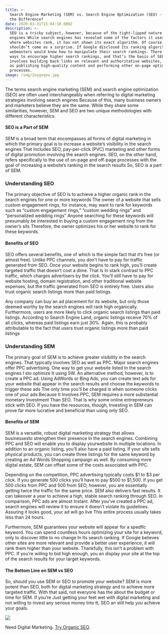 ```yaml
---
title: >-
  Search Engine Marketing (SEM) vs. Search Engine Optimization (SEO) - What's
  the Difference?
date: 2020-03-31T15:04:10.000Z
description: >-
  SEO is a tricky subject, however, because of the tight-lipped nature of search
  engines While search engines has revealed some of the factors it uses to determine
  where websites rank, it has not shown its exact algorithm. Of course, this
  shouldn’t come as a surprise. If Google disclosed Its ranking algorithm,
  webmasters would know how to manipulate their search rankings. There are still
  ways to encourage higher search rankings, and that’s the basis of SEO. It
  involves building back links on relevant and authoritative websites, as well
  as publishing high-quality content and performing other on-page optimization
  processes.
image: /img/2oygxqou.jpg
---
```

The terms search engine marketing (SEM) and search engine optimization (SEO) are often used interchangeably when referring to digital marketing strategies involving search engines Because of this, many business owners and marketers believe they are the same. While they share some similarities, however, SEM and SEO are two unique methodologies with different characteristics.

#### SEO is a Part of SEM

SEM is a broad term that encompasses all forms of digital marketing in which the primary goal is to increase a website’s visibility in the search engines That Includes SEO, pay-per-click (PVC) marketing and other forms of digital promotion involving the search engines. SEO, on the other hand, refers specifically to the use of on-page and off-page processes with the goal of increasing a website’s ranking in the search results So, SEO is a part of SEM. 

### Understanding SEO

The primary objective of SEO Is to achieve a higher organic rank in the search engines for one or more keywords The owner of a website that sells custom engagement rings, for instance, may want to rank for keywords such as “custom engagement rings,” “custom wedding rings” and “personalized wedding rings” Anyone searching for these keywords will presumably be interested in buying a custom engagement ring from the owner’s sits Therefore, the owner optimizes his or her website to rank for these keywords.

#### Benefits of SEO

SEO offers several benefits, one of which is the simple fact that it’s free (or almost free). Unlike PPC channels, you don’t have to pay for traffic generated from SEO. Once your website begins to rank high, you’ll create targeted traffic that doesn’t cost a dime. That Is In stark contrast to PPC traffic, which charges advertisers by the click. You’ll still have to pay for website hosting, domain registration, and other traditional website expenses, but the traffic generated from SEO is entirely free. Users also trust organic search listings more than paid listings. 

Any company can buy an ad placement for its website, but only those deemed worthy by the search engines will rank high organically. Furthermore, users are more likely to click organic search listings than paid listings. According to Search Engine Land, organic listings receive 70% of all clicks, whereas paid listings earn just 30%. Again, this is probably attributable to the fact that users trust organic listings more than paid listings 

### Understanding SEM 

The primary goal of SEM is to achieve greater visibility in the search engines. That typically involves SEO as well as PPC. Major search engines offer PPC advertising. One way to get your website listed In the search engines I sto optimize It using SW. An alternative method, however, is to create a PPC ad. Using AdWords or Bing Ads, you can create text ads for your website that appear in the search results and choose the keywords to trigger these ads The only time you’ll be charged is when someone clicks one of your ads Because It Involves PPC, SEM requires a more substantial monetary Investment Than SEO. That Is why some online entrepreneurs stick with SEO. If you have the resources, though, Investing in SEM can prove far more lucrative and beneficial than using only SEO.

#### Benefits of SEM

SEM is a versatile, robust digital marketing strategy that allows businessesto strengthen their presence In the search engines. Combining PPC and SEO will enable you to display yourwebsite In multiple locations. In addition to an organic listing, you’ll also have a paid listing. If your site sells physical products, you can create three listings for the same keyword by creating an Ad Words Shopping campaign as well. By consuming more digital estate, SEM can offset some of the costs associated with PPC.

Depending on the competition, PPC advertising typically costs $1 to $3 per click. If you generate 500 clicks you’ll have to pay $500 to $1,500. If you get 500 clicks from PPC and 500 from SEO, however, you are essentially getting twice the traffic for the same price. SEM also delivers fast results. It can takeover a year to achieve a high, stable search ranking through SEO. In comparison, PPC ads are almost Instant. After you’ve created a PPC ad, search engines will review it to ensure it doesn’t violate its guidelines. Assuring it looks good, your ad will go live This entire process usually takes less than 24 hours.

Furthermore, SEM guarantees your website will appear for a spedflc keyword. You can spend countless hours optimizing your site for a keyword, only to discover little to no change In Its search ranking. If Googie believes other sites are more relevant and provide a better user experience, it will rank them higher than your website. Thankfully, this isn’t a problem with PPC. If you’re willing to bid high enough, you an display your site at the top of the search results for your target keywords.

#### The Bottom Line on SEM vs SEO

So, should you use SEM or SEO to promote your website? SEM is more potent than SEO, both for digital marketing strategy and to achieve more targeted traffic. With that said, not everyone has the about the budget or time for SEM. If you’re Just getting your feet wet with digital marketing and not willing to invest any serious money Into tt, SEO an still help you achieve your goals.

![](https://cdn-images-1.medium.com/max/800/1*lazoMvaBdeG0RdYqqmluVg.png)

Need Digital Marketing. [Try Organic SEO](https://keysome.com).
